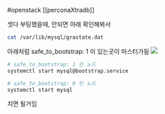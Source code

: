 #openstack 
[[perconaXtradb]]

셋다 부팅했을때, 안되면 아래 확인해봐서

```bash
cat /var/lib/mysql/grastate.dat
```
아래처럼 safe_to_bootstrap: 1 이 있는곳이 마스터가됨
![](https://i.imgur.com/DWl8yAe.png)
```bash
# safe_to_bootstrap: 1 인 노드
systemctl start mysql@bootstrap.service

# safe_to_bootstrap: 0 인 노드
systemctl start mysql
```

치면 될거임


